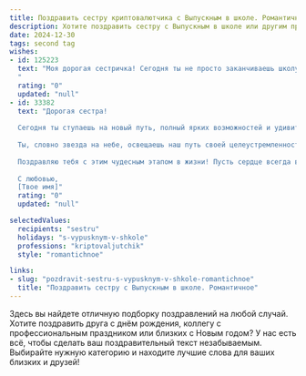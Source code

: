 ```yaml
---
title: Поздравить сестру криптовалютчика с Выпускным в школе. Романтичное
description: Хотите поздравить сестру с Выпускным в школе или другим праздником? Наш ИИ создаст незабываемое поздравление, а вы обязательно выделитесь среди других.  
date: 2024-12-30
tags: second tag
wishes:
- id: 125223
  text: "Моя дорогая сестричка! Сегодня ты не просто заканчиваешь школу, ты расправляешь крылья, готовая взлететь к звёздам криптовалютного мира!  Пусть твой путь будет полон ярких открытий, невероятных успехов и, конечно же, любви.  Этот выпускной – лишь начало твоего прекрасного, сотворённого собственными руками, будущего.  Я бесконечно горжусь тобой и верю в твою мечту. С днём твоего взлёта!
  "
  rating: "0"
  updated: "null"
- id: 33382
  text: "Дорогая сестра!
  
  Сегодня ты ступаешь на новый путь, полный ярких возможностей и удивительных открытий. Выпускной – это не просто конец, это начало твоего захватывающего путешествия в мир профессии криптовалютчика. Пусть каждая ваша инвестиция будет удачной, а каждый проект приносит радость и вдохновение.
  
  Ты, словно звезда на небе, освещаешь наш путь своей целеустремленностью и мечтами. Я верю, что впереди у тебя много светлых мгновений и больших достижений. Помни, что твои мечты – это твоя самая ценная валюта!
  
  Поздравляю тебя с этим чудесным этапом в жизни! Пусть сердце всегда ведет к счастью, а разум открывает новые границы. Мы гордимся тобой и всегда будем рядом, поддерживая и вдохновляя на новые свершения!
  
  С любовью,
  [Твое имя]"
  rating: "0"
  updated: "null"

selectedValues:
  recipients: "sestru"
  holidays: "s-vypusknym-v-shkole"
  professions: "kriptovaljutchik"
  style: "romantichnoe"

links:
- slug: "pozdravit-sestru-s-vypusknym-v-shkole-romantichnoe"
  title: "Поздравить сестру с Выпускным в школе. Романтичное"
---
```


Здесь вы найдете отличную подборку поздравлений на любой случай.
Хотите поздравить друга с днём рождения, коллегу с профессиональным праздником или близких с Новым годом? У нас есть всё, чтобы сделать ваш поздравительный текст незабываемым. Выбирайте нужную категорию и находите лучшие слова для ваших близких и друзей!

